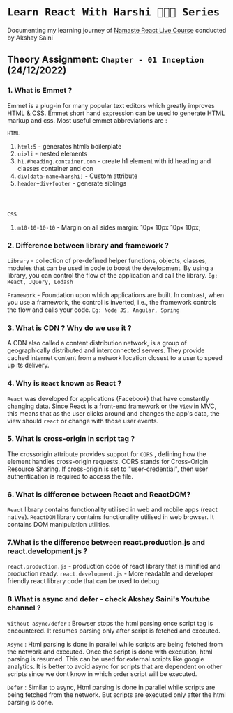 # `Learn React With Harshi 👩🏻‍💻 Series`
   Documenting my learning journey of [Namaste React Live Course](https://learn.namastedev.com/) conducted by Akshay Saini
   
## Theory Assignment: `Chapter - 01 Inception` (24/12/2022)

### 1. What is Emmet ?
Emmet is a plug-in for many popular text editors which greatly improves HTML & CSS. Emmet short hand expression can be used to generate HTML markup and css.
Most useful emmet abbreviations are :

`HTML`
1. `html:5` - generates html5 boilerplate
2. `ui>li` - nested elements
3. `h1.#heading.container.con` - create h1 element with id heading and classes container and con
4. `div[data-name=harshi]` - Custom attribute <div data-name="Harshi"></div>
5. `header+div+footer` - generate siblings <header></header> <div></div> <footer></footer>

`CSS`
1. `m10-10-10-10` -  Margin on all sides margin: 10px 10px 10px 10px;

### 2. Difference between library and framework ? 

 `Library` - collection of pre-defined helper functions, objects, classes, modules that can be used in code to boost the development.
   By using a library, you can control the flow of the application and call the library.
   `Eg: React, JQuery, Lodash`

 `Framework` - Foundation upon which applications are built.
   In contrast, when you use a framework, the control is inverted, i.e., the framework controls the flow and calls your code.
   `Eg: Node JS, Angular, Spring` 

### 3. What is CDN ? Why do we use it ?
A CDN also called a content distribution network, is a group of geographically distributed and interconnected servers. They provide cached internet content from a network location closest to a user to speed up its delivery.

### 4. Why is `React` known as React ?
`React` was developed for applications (Facebook) that have constantly changing data. Since React is a front-end framework or the `View` in MVC, this means that as the user clicks around and changes the app's data, 
the view should `react` or change with those user events.

### 5. What is cross-origin in script tag ?
The crossorigin attribute provides support for `CORS` , defining how the element handles cross-origin requests. CORS stands for Cross-Origin Resource Sharing. If cross-origin is set to "user-credential", then user authentication is required to access the file.

### 6. What is difference between React and ReactDOM?
`React` library contains functionality utilised in web and mobile apps (react native). `ReactDOM` library contains functionality utilised in web browser. It contains DOM manipulation utilities.

### 7.What is the difference between react.production.js and react.development.js ?
`react.production.js` - production code of react library that is minified and production ready.
`react.development.js` - More readable and developer friendly react library code that can be used to debug.


### 8.What is async and defer - check Akshay Saini's Youtube channel ?

  `Without async/defer` : Browser stops the html parsing once script tag is encountered.
  It resumes parsing only after script is fetched and executed. 

  `Async` : Html parsing is done in parallel while scripts are being fetched from the network and executed.
  Once the script is done with execution, html parsing is resumed. This can be used for external scripts like google analytics. 
  It is better to avoid async for scripts that are dependent on other scripts since we dont know in which order script will be executed.

  `Defer` : Similar to async, Html parsing is done in parallel while scripts are being fetched from the network. But scripts are executed only after the 
  html parsing is done.